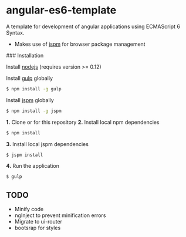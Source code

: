 # angular-es6-template

A template for development of angular applications using ECMAScript 6 Syntax.
* Makes use of [jspm](http://jspm.io/) for browser package management 

###<a name="installation"></a> Installation

Install [nodejs](http://nodejs.org) (requires version >= 0.12)

Install [gulp](http://gulpjs.com) globally

```bash
$ npm install -g gulp
```

Install [jspm](http://jspm.io) globally

```bash
$ npm install -g jspm
```

**1.** Clone or for this repository
**2.** Install local npm dependencies      
```bash
$ npm install
```

**3.** Install local jspm dependencies      
```bash
$ jspm install
```

**4.** Run the application      
```bash
$ gulp
```


## TODO
* Minify code
* ngInject to prevent minification errors
* Migrate to ui-router
* bootsrap for styles